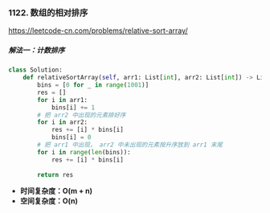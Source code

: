 ### 1122. 数组的相对排序

https://leetcode-cn.com/problems/relative-sort-array/

##### 解法一：计数排序

```python
class Solution:
    def relativeSortArray(self, arr1: List[int], arr2: List[int]) -> List[int]:
        bins = [0 for _ in range(1001)]
        res = []
        for i in arr1:
            bins[i] += 1
        # 把 arr2 中出现的元素排好序
        for i in arr2:
            res += [i] * bins[i]
            bins[i] = 0
        # 把 arr1 中出现， arr2 中未出现的元素按升序放到 arr1 末尾
        for i in range(len(bins)):
            res += [i] * bins[i]
        
        return res
```

- **时间复杂度：O(m + n)**
- **空间复杂度：O(n)**